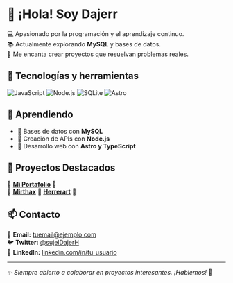 # 👋 ¡Hola! Soy Dajerr

💻 Apasionado por la programación y el aprendizaje continuo.  
📚 Actualmente explorando **MySQL** y bases de datos.  
🚀 Me encanta crear proyectos que resuelvan problemas reales.  

## 🚀 Tecnologías y herramientas
![JavaScript](https://img.shields.io/badge/JavaScript-F7DF1E?style=flat&logo=javascript&logoColor=black) 
![Node.js](https://img.shields.io/badge/Node.js-339933?style=flat&logo=node.js&logoColor=white)
![SQLite](https://img.shields.io/badge/SQLite-003B57?style=flat&logo=sqlite&logoColor=white)
![Astro](https://img.shields.io/badge/Astro-FF5D01?style=flat&logo=astro&logoColor=white)

## 🌱 Aprendiendo
- 📌 Bases de datos con **MySQL**
- 📌 Creación de APIs con **Node.js**
- 📌 Desarrollo web con **Astro y TypeScript**

## 📌 Proyectos Destacados
🔹 **[Mi Portafolio](https://porf-dajer.vercel.app/)** 👀  
🔹 **[Mirthax](https://mirthax.vercel.app/)**
🔹 **[Herrerart](https://herrerart.vercel.app/)** 🎨


## 📫 Contacto
📧 **Email:** [tuemail@ejemplo.com](mailto:dajer.dev@gmail.com)  
🐦 **Twitter:** [@sujelDajerH](https://x.com/sujelDajerH)  
🔗 **LinkedIn:** [linkedin.com/in/tu_usuario](https://linkedin.com/in/tu_usuario)

---

_✨ Siempre abierto a colaborar en proyectos interesantes. ¡Hablemos!_ 🚀
